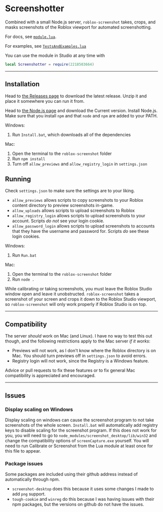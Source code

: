  
# Screenshotter
 
 Combined with a small Node.js server, `roblox-screenshot` takes, crops, and masks screenshots of the Roblox viewport for automated screenshotting.
 
 For docs, see [`module.lua`](https://github.com/Corecii/roblox-screenshot/blob/master/module.lua).

 For examples, see [`TestsAndExamples.lua`](https://github.com/Corecii/roblox-screenshot/blob/master/TestsAndExamples.lua)

 You can use the module in Studio at any time with

 ```lua
 local Screenshotter = require(2218503664)
 ```

 ---
 
## Installation
 
 Head to [the Releases page](https://github.com/Corecii/roblox-screenshot/releases) to download the latest release. Unzip it and place it somewhere you can run it from.
 
 Head to [the Node.js page](https://nodejs.org/en/) and download the Current version. Install Node.js. Make sure that you install `npm` and that `node` and `npm` are added to your PATH.
 
 Windows:
 
 1. Run `Install.bat`, which downloads all of the dependencies
 
 Mac:
 
 1. Open the terminal to the `roblox-screenshot` folder
 2. Run `npm install`
 3. Turn off `allow_previews` and `allow_registry_login` in `settings.json`
 
## Running

 Check `settings.json` to make sure the settings are to your liking.

 * `allow_previews` allows scripts to copy screenshots to your Roblox content directory to preview screenshots in-game.
 * `allow_uploads` allows scripts to upload screenshots to Roblox
 * `allow_registry_login` allows scripts to upload screenshots to your account. Scripts *do not* see your login cookie.
 * `allow_password_login` allows scripts to upload screenshots to accounts that they have the username and password for. Scripts *do* see these login cookies.
 
 Windows:
 
 1. Run `Run.bat`
 
 Mac:
 
 1. Open the terminal to the `roblox-screenshot` folder
 2. Run `node .`

 While calibrating or taking screenshots, you must leave the Roblox Studio window open and leave it unobstructed. `roblox-screenshot` takes a screenshot of your screen and crops it down to the Roblox Studio viewport, so `roblox-screenshot` will only work properly if Roblox Studio is on top.
 
 ---
 
## Compatibility
 
 The server *should* work on Mac (and Linux). I have no way to test this out though, and the following restrictions apply to the Mac server *if it works*:
 
 * Previews will not work, as I don't know where the Roblox directory is on Mac. You should turn previews off in `settings.json` to avoid errors.
 * Registry login will not work, since the Registry is a Windows feature.
 
 Advice or pull requests to fix these features or to fix general Mac compatibility is appreciated and encouraged.
 
 ---
 
## Issues
 
### Display scaling on Windows
 
 Display scaling on windows can cause the screenshot program to not take screenshots of the whole screen.
 `Install.bat` will automatically add registry keys to disable scaling for the screenshot program.
 If this does not work for you, you will need to go to `node_modules/screenshot_desktop/lib/win32` and change the compatibility options of `screenCapture.exe` yourself. You will need to run Calibrate or Screenshot from the Lua module at least once for this file to appear.
 
### Package issues
 
 Some packages are included using their github address instead of automatically through npm.
 
 * `screenshot-desktop` does this because it uses some changes I made to add `png` support.
 * `tough-cookie` and `winreg` do this because I was having issues with their npm packages, but the versions on github do not have the issues.